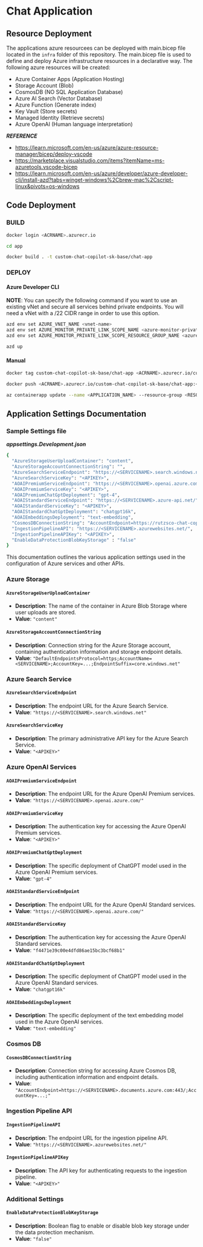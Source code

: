 # Chat Application 

## Resource Deployment

The applications azure resourcees can be deployed with main.bicep file located in the `infra` folder of this repository. The main.bicep file is used to define and deploy Azure infrastructure resources in a declarative way. The following azure resources will be created:

- Azure Container Apps (Application Hosting)
- Storage Account (Blob)
- CosmosDB (NO SQL Application Database)
- Azure AI Search (Vector Database)
- Azure Function (Generate index)
- Key Vault (Store secrets)
- Managed Identity (Retrieve secrets)
- Azure OpenAI (Human language interpretation)

***REFERENCE***
- https://learn.microsoft.com/en-us/azure/azure-resource-manager/bicep/deploy-vscode
- https://marketplace.visualstudio.com/items?itemName=ms-azuretools.vscode-bicep
- https://learn.microsoft.com/en-us/azure/developer/azure-developer-cli/install-azd?tabs=winget-windows%2Cbrew-mac%2Cscript-linux&pivots=os-windows

## Code Deployment

### BUILD

```bash
docker login <ACRNAME>.azurecr.io
```
```bash
cd app

docker build . -t custom-chat-copilot-sk-base/chat-app
```

### DEPLOY

#### Azure Developer CLI

**NOTE**: You can specify the following command if you want to use an existing vNet and secure all services behind private endpoints. You will need a vNet with a /22 CIDR range in order to use this option.

```bash
azd env set AZURE_VNET_NAME <vnet-name>
azd env set AZURE_MONITOR_PRIVATE_LINK_SCOPE_NAME <azure-monitor-private-link-scope-name>
azd env set AZURE_MONITOR_PRIVATE_LINK_SCOPE_RESOURCE_GROUP_NAME <azure-monitor-private-link-scope-resource-group-name>
```

```bash
azd up
```

#### Manual

```bash
docker tag custom-chat-copilot-sk-base/chat-app <ACRNAME>.azurecr.io/custom-chat-copilot-sk-base/chat-app:<VERSION>
```

```bash
docker push <ACRNAME>.azurecr.io/custom-chat-copilot-sk-base/chat-app:<VERSION>
```

```bash
az containerapp update --name <APPLICATION_NAME> --resource-group <RESOURCE_GROUP_NAME> --image <IMAGE_NAME>
```
## Application Settings Documentation

### Sample Settings file

***appsettings.Development.json***

```bash
{
  "AzureStorageUserUploadContainer": "content",
  "AzureStorageAccountConnectionString": "",
  "AzureSearchServiceEndpoint": "https://<SERVICENAME>.search.windows.net",
  "AzureSearchServiceKey": "<APIKEY>",
  "AOAIPremiumServiceEndpoint": "https://<SERVICENAME>.openai.azure.com/",
  "AOAIPremiumServiceKey": "<APIKEY>",
  "AOAIPremiumChatGptDeployment": "gpt-4",
  "AOAIStandardServiceEndpoint": "https://<SERVICENAME>.azure-api.net/",
  "AOAIStandardServiceKey": "<APIKEY>",
  "AOAIStandardChatGptDeployment": "chatgpt16k",
  "AOAIEmbeddingsDeployment": "text-embedding",
  "CosmosDBConnectionString": "AccountEndpoint=https://rutzsco-chat-copilot-demo.documents.azure.com:443/;AccountKey=<APIKEY>;",
  "IngestionPipelineAPI": "https://<SERVICENAME>.azurewebsites.net/",
  "IngestionPipelineAPIKey": "<APIKEY>",
  "EnableDataProtectionBlobKeyStorage" : "false"
}
```
This documentation outlines the various application settings used in the configuration of Azure services and other APIs.

### Azure Storage

#### `AzureStorageUserUploadContainer`
- **Description**: The name of the container in Azure Blob Storage where user uploads are stored.
- **Value**: `"content"`

#### `AzureStorageAccountConnectionString`
- **Description**: Connection string for the Azure Storage account, containing authentication information and storage endpoint details.
- **Value**: `"DefaultEndpointsProtocol=https;AccountName=<SERVICENAME>;AccountKey=...;EndpointSuffix=core.windows.net"`

### Azure Search Service

#### `AzureSearchServiceEndpoint`
- **Description**: The endpoint URL for the Azure Search Service.
- **Value**: `"https://<SERVICENAME>.search.windows.net"`

#### `AzureSearchServiceKey`
- **Description**: The primary administrative API key for the Azure Search Service.
- **Value**: `"<APIKEY>"`

### Azure OpenAI Services

#### `AOAIPremiumServiceEndpoint`
- **Description**: The endpoint URL for the Azure OpenAI Premium services.
- **Value**: `"https://<SERVICENAME>.openai.azure.com/"`

#### `AOAIPremiumServiceKey`
- **Description**: The authentication key for accessing the Azure OpenAI Premium services.
- **Value**: `"<APIKEY>"`

#### `AOAIPremiumChatGptDeployment`
- **Description**: The specific deployment of ChatGPT model used in the Azure OpenAI Premium services.
- **Value**: `"gpt-4"`

#### `AOAIStandardServiceEndpoint`
- **Description**: The endpoint URL for the Azure OpenAI Standard services.
- **Value**: `"https://<SERVICENAME>.openai.azure.com/"`

#### `AOAIStandardServiceKey`
- **Description**: The authentication key for accessing the Azure OpenAI Standard services.
- **Value**: `"f4471e39c00e4dfd86ae15bc3bcf68b1"`

#### `AOAIStandardChatGptDeployment`
- **Description**: The specific deployment of ChatGPT model used in the Azure OpenAI Standard services.
- **Value**: `"chatgpt16k"`

#### `AOAIEmbeddingsDeployment`
- **Description**: The specific deployment of the text embedding model used in the Azure OpenAI services.
- **Value**: `"text-embedding"`

### Cosmos DB

#### `CosmosDBConnectionString`
- **Description**: Connection string for accessing Azure Cosmos DB, including authentication information and endpoint details.
- **Value**: `"AccountEndpoint=https://<SERVICENAME>.documents.azure.com:443/;AccountKey=...;"`

### Ingestion Pipeline API

#### `IngestionPipelineAPI`
- **Description**: The endpoint URL for the ingestion pipeline API.
- **Value**: `"https://<SERVICENAME>.azurewebsites.net/"`

#### `IngestionPipelineAPIKey`
- **Description**: The API key for authenticating requests to the ingestion pipeline.
- **Value**: `"<APIKEY>"`

### Additional Settings

#### `EnableDataProtectionBlobKeyStorage`
- **Description**: Boolean flag to enable or disable blob key storage under the data protection mechanism.
- **Value**: `"false"`

